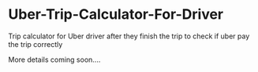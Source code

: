 # Uber-Trip-Calculator-For-Driver
Trip calculator for Uber driver after they finish the trip to check if uber pay the trip correctly



More details coming soon....
